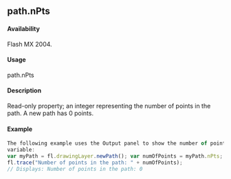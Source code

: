 ## path.nPts

#### Availability

Flash MX 2004.

#### Usage

path.nPts

#### Description

Read-only property; an integer representing the number of points in the path. A new path has 0 points.

#### Example

```javascript
The following example uses the Output panel to show the number of points in the path referenced by the myPath
variable:
var myPath = fl.drawingLayer.newPath(); var numOfPoints = myPath.nPts;
fl.trace("Number of points in the path: " + numOfPoints);
// Displays: Number of points in the path: 0

```